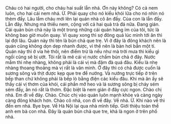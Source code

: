 Cháu có hai người, cho cháu hai suất lẫn nhá. Ơn này không? Có cả nem luôn, cho hai cái nem nhá. Ừ. Phải quay cho nó kiểu khói lửa cho nó nhìn nó thèm đấy. Lâu lắm cháu mới lên lại quán nhà cô ăn đấy. Của con là lẫn đấy. Lẫn đây. Nhưng mà thiếu nem, cộng với cả hai quả trà đá nữa. Đang gián. Cái quán bún chả này là một trong những cái quán hàng ỉm của tôi, tức là không bao giờ muốn quay. Vì quay xong thì sợ đông quá lúc mình tới ăn thì lại đợi lâu. Quán này thì tên là bún chả que tre. Vì ở đây là đông khách nên là quán cũng không dọn dẹp nhanh được, vì thế nên là bàn hơi bẩn một tí. Quán này thì ở vỉa hè thôi, nên điểm trừ là nếu như mà trời mưa thì kiểu gì ngồi cũng sẽ bị ướt. Tôi rất là mê cái vị nước chấm bún chả ở đây. Nước mắm thì nhẹ nhàng, không phải là cái vị mà đậm đà quá đâu. Kiểu là nhẹ nhàng thoang thoảng mà vị rất là văn minh. Ở đây thì có chả được cuốn lá sương sông và thịt được kẹp que tre để nướng. Và nướng trực tiếp ở trên bếp than chứ không phải là bếp lò bằng điện các kiểu đâu. Khi mà ăn ấy sẽ thấy cái vị thơm của khói, cái phần mỡ heo và lá sương sông bị cháy sém sém đấy, ăn nó rất là thơm. Đặc biệt là nem gián ở đây cực ngon. Chào chị nhá. Em đi về đây. Chào. Chúc chị vào quán luôn mạnh khỏe và càng ngày càng đông khách hơn. Chào cô nhá, con đi về đây. Về nhá. Ừ. Khi nào về thì đến em nhá. Bye bye. Về Hà Nội lại qua nhà mình tiếp. Giới thiệu toàn thể anh em bà con nhá. Đây là quán bún chả que tre, khá là ngon ở trên phố nhá.